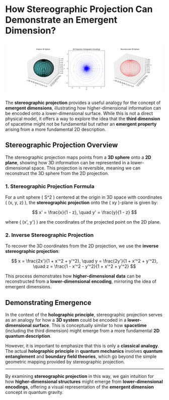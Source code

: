 # How Stereographic Projection Can Demonstrate an Emergent Dimension?

![Emergent_Dimension](emergent_dimension.png)

The **stereographic projection** provides a useful analogy for the concept of **emergent dimensions**, illustrating how higher-dimensional information can be encoded onto a lower-dimensional surface. While this is not a direct physical model, it offers a way to explore the idea that the **third dimension** of spacetime might not be fundamental but rather an **emergent property** arising from a more fundamental 2D description.

## Stereographic Projection Overview

The stereographic projection maps points from a **3D sphere** onto a **2D plane**, showing how 3D information can be represented in a lower-dimensional space. This projection is reversible, meaning we can reconstruct the 3D sphere from the 2D projection.

### 1. Stereographic Projection Formula

For a unit sphere \( S^2 \) centered at the origin in 3D space with coordinates \( (x, y, z) \), the **stereographic projection** onto the \( xy \)-plane is given by:

$$
x' = \frac{x}{1 - z}, \quad y' = \frac{y}{1 - z}
$$

where \( (x', y') \) are the coordinates of the projected point on the 2D plane.

### 2. Inverse Stereographic Projection

To recover the 3D coordinates from the 2D projection, we use the **inverse stereographic projection**:

$$
x = \frac{2x'}{1 + x'^2 + y'^2}, \quad y = \frac{2y'}{1 + x'^2 + y'^2}, \quad z = \frac{1 - x'^2 - y'^2}{1 + x'^2 + y'^2}
$$

This process demonstrates how **higher-dimensional data** can be reconstructed from a **lower-dimensional encoding**, mirroring the idea of emergent dimensions.

## Demonstrating Emergence

In the context of the **holographic principle**, stereographic projection serves as an analogy for how a **3D system** could be encoded in a **lower-dimensional surface**. This is conceptually similar to how **spacetime** (including the third dimension) might emerge from a more fundamental **2D quantum description**.

However, it is important to emphasize that this is only a **classical analogy**. The actual **holographic principle** in **quantum mechanics** involves **quantum entanglement** and **boundary field theories**, which go beyond the simple geometric mapping provided by stereographic projection.

---

By examining **stereographic projection** in this way, we gain intuition for how **higher-dimensional structures** might emerge from **lower-dimensional encodings**, offering a visual representation of the **emergent dimension** concept in quantum gravity.
